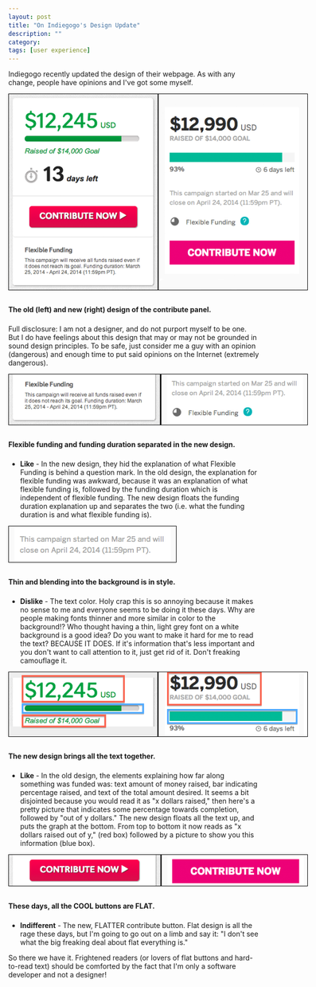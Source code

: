 ```yaml
---
layout: post
title: "On Indiegogo's Design Update"
description: ""
category: 
tags: [user experience]
---
```


Indiegogo recently updated the design of their webpage. As with any change, people have opinions and I've got some myself.

<div>
	<img style="max-width: 600px; border: 1px solid #000000; margin-bottom: 0.80em;" src="/assets/images/posts/2014-04-24/indie.png"/>
	<p class="caption-text" style="line-height: 1.5em; margin-bottom: 20px;"><strong>The old (left) and new (right) design of the contribute panel.</strong></p>
</div>

Full disclosure: I am not a designer, and do not purport myself to be one. But I do have feelings about this design that may or may not be grounded in sound design principles. To be safe, just consider me a guy with an opinion (dangerous) and enough time to put said opinions on the Internet (extremely dangerous). 

<!--break-->

<div>
	<img style="max-width: 600px; border: 1px solid #000000; margin-bottom: 0.80em;" src="/assets/images/posts/2014-04-24/like-1.png"/>
	<p class="caption-text" style="line-height: 1.5em; margin-bottom: 20px;"><strong>Flexible funding and funding duration separated in the new design.</strong></p>
</div>

* **Like** - In the new design, they hid the explanation of what Flexible Funding is behind a question mark. In the old design, the explanation for flexible funding was awkward, because it was an explanation of what flexible funding is, followed by the funding duration which is independent of flexible funding. The new design floats the funding duration explanation up and separates the two (i.e. what the funding duration is and what flexible funding is).

<div>
	<img style="max-width: 600px; border: 1px solid #000000; margin-bottom: 0.80em;" src="/assets/images/posts/2014-04-24/dislike-1.png"/>
	<p class="caption-text" style="line-height: 1.5em; margin-bottom: 20px;"><strong>Thin and blending into the background is in style.</strong></p>
</div>

* **Dislike** - The text color. Holy crap this is so annoying because it makes no sense to me and everyone seems to be doing it these days. Why are people making fonts thinner and more similar in color to the background!? Who thought having a thin, light grey font on a white background is a good idea? Do you want to make it hard for me to read the text? BECAUSE IT DOES. If it's information that's less important and you don't want to call attention to it, just get rid of it. Don't freaking camouflage it. 

<div>
	<img style="max-width: 600px; border: 1px solid #000000; margin-bottom: 0.80em;" src="/assets/images/posts/2014-04-24/like-2.png"/>
	<p class="caption-text" style="line-height: 1.5em; margin-bottom: 20px;"><strong>The new design brings all the text together.</strong></p>
</div>

* **Like** - In the old design, the elements explaining how far along something was funded was: text amount of money raised, bar indicating percentage raised, and text of the total amount desired. It seems a bit disjointed because you would read it as "x dollars raised," then here's a pretty picture that indicates some percentage towards completion, followed by "out of y dollars." The new design floats all the text up, and puts the graph at the bottom. From top to bottom it now reads as "x dollars raised out of y," (red box) followed by a picture to show you this information (blue box). 

<div>
	<img style="max-width: 600px; border: 1px solid #000000; margin-bottom: 0.80em;" src="/assets/images/posts/2014-04-24/indifferent-1.png"/>
	<p class="caption-text" style="line-height: 1.5em; margin-bottom: 20px;"><strong>These days, all the COOL buttons are FLAT.</strong></p>
</div>

* **Indifferent** - The new, FLATTER contribute button. Flat design is all the rage these days, but I'm going to go out on a limb and say it: "I don't see what the big freaking deal about flat everything is." 

So there we have it. Frightened readers (or lovers of flat buttons and hard-to-read text) should be comforted by the fact that I'm only a software developer and not a designer!